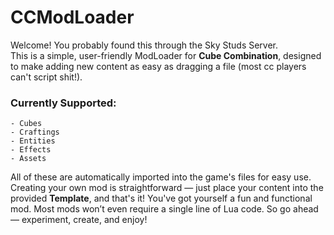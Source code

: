 # CCModLoader

Welcome! You probably found this through the Sky Studs Server.  
This is a simple, user-friendly ModLoader for **Cube Combination**, designed to make adding new content as easy as dragging a file (most cc players can't script shit!).

### Currently Supported:
```
- Cubes  
- Craftings  
- Entities  
- Effects  
- Assets  
```

All of these are automatically imported into the game's files for easy use.
Creating your own mod is straightforward — just place your content into the provided **Template**, and that's it! You've got yourself a fun and functional mod.
Most mods won’t even require a single line of Lua code. So go ahead — experiment, create, and enjoy!
